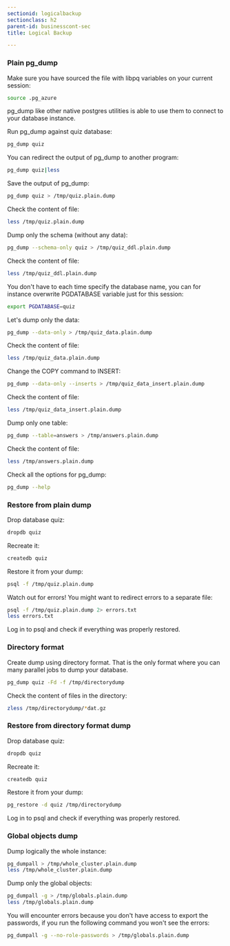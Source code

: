 ```yaml
---
sectionid: logicalbackup
sectionclass: h2
parent-id: businesscont-sec
title: Logical Backup

---
```


### Plain pg_dump
Make sure you have sourced the file with libpq variables on your current session:
```sh 
source .pg_azure
```

pg_dump like other native postgres utilities is able to use them to connect to your database instance.

Run pg_dump against quiz database:
```sh 
pg_dump quiz
```

You can redirect the output of pg_dump to another program:
```sh 
pg_dump quiz|less
```

Save the output of pg_dump:
```sh 
pg_dump quiz > /tmp/quiz.plain.dump
```

Check the content of file:
```sh 
less /tmp/quiz.plain.dump
```

Dump only the schema (without any data):
```sh 
pg_dump --schema-only quiz > /tmp/quiz_ddl.plain.dump
```

Check the content of file:
```sh 
less /tmp/quiz_ddl.plain.dump
```

You don't have to each time specify the database name, you can for instance overwrite PGDATABASE variable just for this session:
```sh 
export PGDATABASE=quiz 
```

Let's dump only the data:
```sh 
pg_dump --data-only > /tmp/quiz_data.plain.dump
```

Check the content of file:
```sh 
less /tmp/quiz_data.plain.dump
```

Change the COPY command to INSERT:
```sh 
pg_dump --data-only --inserts > /tmp/quiz_data_insert.plain.dump
```

Check the content of file:
```sh 
less /tmp/quiz_data_insert.plain.dump
```

Dump only one table:
```sh 
pg_dump --table=answers > /tmp/answers.plain.dump
```

Check the content of file:
```sh 
less /tmp/answers.plain.dump
```

Check all the options for pg_dump:
```sh 
pg_dump --help
```

### Restore from plain dump
Drop database quiz:
```sh 
dropdb quiz
```

Recreate it:
```sh 
createdb quiz
```

Restore it from your dump:
```sh 
psql -f /tmp/quiz.plain.dump
```

Watch out for errors!
You might want to redirect errors to a separate file:
```sh 
psql -f /tmp/quiz.plain.dump 2> errors.txt
less errors.txt
```

Log in to psql and check if everything was properly restored.

### Directory format
Create dump using directory format. That is the only format where you can many parallel jobs to dump your database.
```sh 
pg_dump quiz -Fd -f /tmp/directorydump
```

Check the content of files in the directory:
```sh 
zless /tmp/directorydump/*dat.gz
```

### Restore from directory format dump
Drop database quiz:
```sh 
dropdb quiz
```

Recreate it:
```sh 
createdb quiz
```

Restore it from your dump:
```sh 
pg_restore -d quiz /tmp/directorydump
```

Log in to psql and check if everything was properly restored.

### Global objects dump
Dump logically the whole instance:
```sh 
pg_dumpall > /tmp/whole_cluster.plain.dump
less /tmp/whole_cluster.plain.dump
```

Dump only the global objects:
```sh 
pg_dumpall -g > /tmp/globals.plain.dump
less /tmp/globals.plain.dump
```

You will encounter errors because you don't have access to export the passwords, if you run the following command you won't see the errors:

```sh
pg_dumpall -g --no-role-passwords > /tmp/globals.plain.dump
```

